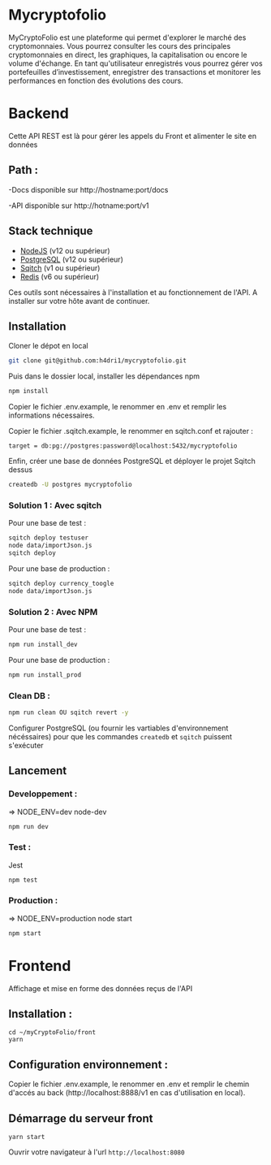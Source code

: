 # Mycryptofolio

MyCryptoFolio est une plateforme qui permet d'explorer le marché des cryptomonnaies. Vous pourrez consulter les cours des principales cryptomonnaies en direct, les graphiques, la capitalisation ou encore le volume d'échange. En tant qu'utilisateur enregistrés vous pourrez gérer vos portefeuilles d’investissement, enregistrer des transactions et monitorer les performances en fonction des évolutions des cours.

# Backend

Cette API REST est là pour gérer les appels du Front et alimenter le site en données

## Path :

-Docs disponible sur http://hostname:port/docs

-API disponible sur http://hotname:port/v1

## Stack technique

- [NodeJS](https://nodejs.org/en/download) (v12 ou supérieur)
- [PostgreSQL](https://postgresql.org/download) (v12 ou supérieur)
- [Sqitch](https://sqitch.org/download) (v1 ou supérieur)
- [Redis](https://redis.io/) (v6 ou supérieur)

Ces outils sont nécessaires à l'installation et au fonctionnement de l'API.
A installer sur votre hôte avant de continuer.

## Installation
Cloner le dépot en local

```bash
git clone git@github.com:h4dri1/mycryptofolio.git
```

Puis dans le dossier local, installer les dépendances npm

```bash
npm install
```

Copier le fichier .env.example, le renommer en .env et remplir les informations nécessaires.

Copier le fichier .sqitch.example, le renommer en sqitch.conf et rajouter :

```target = db:pg://postgres:password@localhost:5432/mycryptofolio```

Enfin, créer une base de données PostgreSQL et déployer le projet Sqitch dessus

```bash
createdb -U postgres mycryptofolio
```

### Solution 1 : Avec sqitch

Pour une base de test :

```bash
sqitch deploy testuser
node data/importJson.js
sqitch deploy
```

Pour une base de production :

```bash
sqitch deploy currency_toogle
node data/importJson.js
```

### Solution 2 : Avec NPM

Pour une base de test :

```bash
npm run install_dev
```

Pour une base de production :

```bash
npm run install_prod
```

### Clean DB :

```bash
npm run clean OU sqitch revert -y
```

Configurer PostgreSQL (ou fournir les vartiables d'environnement nécéssaires) pour que les commandes `createdb` et `sqitch` puissent s'exécuter

## Lancement 

### Developpement :

=> NODE_ENV=dev node-dev

```bash
npm run dev
```

### Test :

Jest

```bash
npm test
```

### Production :

=> NODE_ENV=production node start

```bash
npm start
```

# Frontend

Affichage et mise en forme des données reçus de l'API

## Installation :

```shell
cd ~/myCryptoFolio/front
yarn
```

## Configuration environnement :

Copier le fichier .env.example, le renommer en .env et remplir le chemin d'accés au back (http://localhost:8888/v1 en cas d'utilisation en local).

## Démarrage du serveur front

`yarn start`

Ouvrir votre navigateur à l'url `http://localhost:8080`
